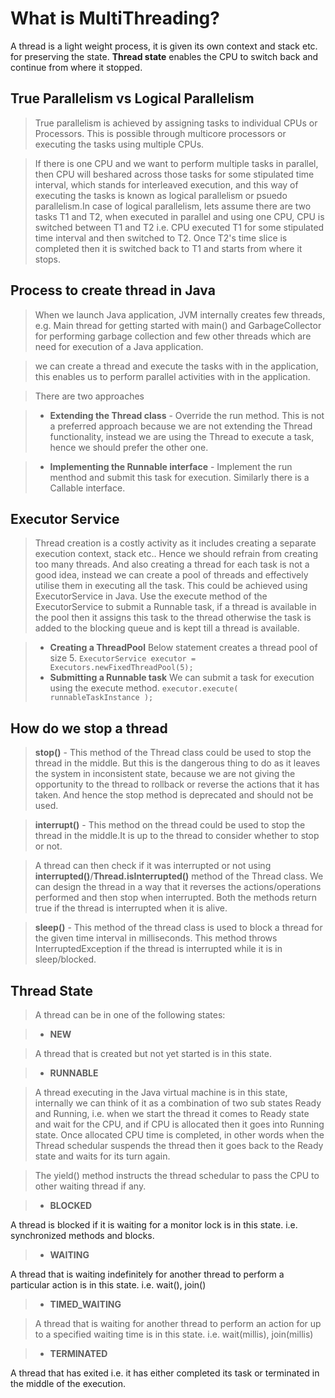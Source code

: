 # What is MultiThreading?
A thread is a light weight process, it is given its own context and stack etc. for preserving the state. **Thread state** enables the CPU to switch back and continue from where it stopped.

## True Parallelism vs Logical Parallelism
>True parallelism is achieved by assigning tasks to individual CPUs or Processors. This is possible through multicore processors or executing the tasks using multiple CPUs.

>If there is one CPU and we want to perform multiple tasks in parallel, then CPU will beshared across those tasks for some stipulated time interval, which stands for interleaved execution, and this way of executing the tasks is known as logical parallelism or psuedo parallelism.In case of logical parallelism, lets assume there are two tasks T1 and T2, when executed in parallel and using one CPU, CPU is switched between T1 and T2 i.e. CPU executed T1 for some stipulated time interval and then switched to T2. Once T2's time slice is completed then it is switched back to T1 and starts from where it stops.

## Process to create thread in Java

>When we launch Java application, JVM internally creates few threads, e.g. Main thread for getting started with main() and GarbageCollector for performing garbage collection and few other threads which are need for execution of a Java application.

>we can create a thread and execute the tasks with in the application, this enables us to perform parallel activities with in the application.

>There are two approaches

 >- **Extending the Thread class** - Override the run method. This is not a preferred approach because we are not extending the Thread functionality, instead we are using the Thread to execute a task, hence we should prefer the other one.

 >- **Implementing the Runnable interface** - Implement the run menthod and  submit this task for execution. Similarly there is a Callable interface.
 
## Executor Service
>Thread creation is a costly activity as it includes creating a separate execution context, stack etc.. Hence we should refrain from creating too many threads. And also creating a thread for each task is not a good idea, instead we can create a pool of threads and effectively utilise them in executing all the task. This could be achieved using ExecutorService in Java. Use the execute method of the ExecutorService to submit a Runnable task, if a thread is available in the pool then it assigns this task to the thread otherwise the task is added to the blocking queue and is kept till a thread is available. 

 >- **Creating a ThreadPool**
  > Below statement creates a thread pool of size 5.
   > `ExecutorService executor = Executors.newFixedThreadPool(5);`
 >- **Submitting a Runnable task**
  > We can submit a task for execution using the execute method.
   > `executor.execute( runnableTaskInstance );`
   
## How do we stop a thread
>**stop()** - This method of the Thread class could be used to stop the thread in the middle. But this is the dangerous thing to do as it leaves the system in inconsistent state, because we are not giving the opportunity to the thread to rollback or reverse the actions that it has taken. And hence the stop method is deprecated and should not be used.

>**interrupt()** - This method on the thread could be used to stop the thread in the middle.It is up to the thread to consider whether to stop or not.

>A thread can then check if it was interrupted or not using **interrupted()**/**Thread.isInterrupted()** method of the Thread class. We can design the thread in a way that it reverses the actions/operations performed and then stop when interrupted.
Both the methods return true if the thread is interrupted when it is alive.

>**sleep()** - This method of the thread class is used to block a thread for the given time interval in milliseconds. This method throws InterruptedException if the thread is interrupted while it is in sleep/blocked.


## Thread State

>A thread can be in one of the following states:

>- **NEW**

>A thread that is created but not yet started is in this state.

>- **RUNNABLE**

>A thread executing in the Java virtual machine is in this state, internally we can think of it as a combination of two sub states Ready and Running, i.e. when we start the thread it comes to Ready state and wait for the CPU, and if CPU is allocated then it goes into Running state. Once allocated CPU time is completed, in other words when the Thread schedular suspends the thread then it goes back to the Ready state and waits for its turn again.

>The yield() method instructs the thread schedular to pass the CPU to other waiting thread if any.

>- **BLOCKED**

A thread is blocked if it is waiting for a monitor lock is in this state. i.e. synchronized methods and blocks.

>- **WAITING**

A thread that is waiting indefinitely for another thread to perform a particular action is in this state. i.e. wait(), join()

>- **TIMED_WAITING**

>A thread that is waiting for another thread to perform an action for up to a specified waiting time is in this state. i.e. wait(millis), join(millis)

>- **TERMINATED**

A thread that has exited i.e. it has either completed its task or terminated in the middle of the execution.

